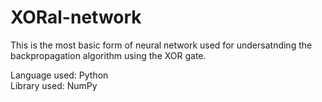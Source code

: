 # XORal-network
This is the most basic form of neural network used for undersatnding the backpropagation algorithm using the XOR gate.

Language used: Python<br>
Library used: NumPy
